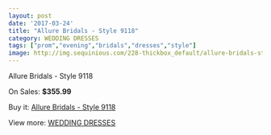 ```yaml
---
layout: post
date: '2017-03-24'
title: "Allure Bridals - Style 9118"
category: WEDDING DRESSES
tags: ["prom","evening","bridals","dresses","style"]
image: http://img.sequinious.com/228-thickbox_default/allure-bridals-style-9118.jpg
---
```

Allure Bridals - Style 9118

On Sales: **$355.99**
<a href="https://www.sequinious.com/wedding-dresses/70-allure-bridals-style-9118.html"><amp-img layout="responsive" width="600" height="600" src="//img.sequinious.com/228-thickbox_default/allure-bridals-style-9118.jpg" alt="Allure Bridals - Style 9118 0" /></a>
<a href="https://www.sequinious.com/wedding-dresses/70-allure-bridals-style-9118.html"><amp-img layout="responsive" width="600" height="600" src="//img.sequinious.com/230-thickbox_default/allure-bridals-style-9118.jpg" alt="Allure Bridals - Style 9118 1" /></a>
<a href="https://www.sequinious.com/wedding-dresses/70-allure-bridals-style-9118.html"><amp-img layout="responsive" width="600" height="600" src="//img.sequinious.com/229-thickbox_default/allure-bridals-style-9118.jpg" alt="Allure Bridals - Style 9118 2" /></a>

Buy it: [Allure Bridals - Style 9118](https://www.sequinious.com/wedding-dresses/70-allure-bridals-style-9118.html "Allure Bridals - Style 9118")

View more: [WEDDING DRESSES](https://www.sequinious.com/2-wedding-dresses "WEDDING DRESSES")
